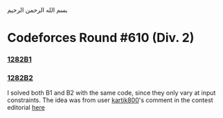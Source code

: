 بسم الله الرحمن الرحيم
<br />
# Codeforces Round #610 (Div. 2)
### [1282B1](https://codeforces.com/contest/1282/problem/B1)
### [1282B2](https://codeforces.com/contest/1282/problem/B2)
I solved both B1 and B2 with the same code, since they only vary at input constraints. The idea was from user [kartik800](https://codeforces.com/profile/kartik8800)'s  comment in the contest editorial [here](https://codeforces.com/blog/entry/72461?locale=en#comment-567164)
